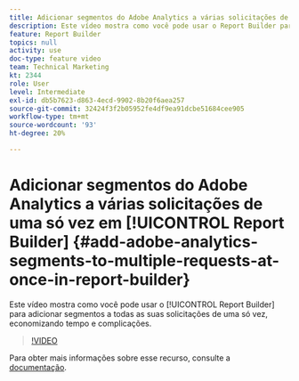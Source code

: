```yaml
---
title: Adicionar segmentos do Adobe Analytics a várias solicitações de uma só vez no Report Builder
description: Este vídeo mostra como você pode usar o Report Builder para adicionar segmentos a todas as suas solicitações de uma só vez, economizando tempo e complicações.
feature: Report Builder
topics: null
activity: use
doc-type: feature video
team: Technical Marketing
kt: 2344
role: User
level: Intermediate
exl-id: db5b7623-d863-4ecd-9902-8b20f6aea257
source-git-commit: 32424f3f2b05952fe4df9ea91dcbe51684cee905
workflow-type: tm+mt
source-wordcount: '93'
ht-degree: 20%

---
```


# Adicionar segmentos do Adobe Analytics a várias solicitações de uma só vez em [!UICONTROL Report Builder] {#add-adobe-analytics-segments-to-multiple-requests-at-once-in-report-builder}

Este vídeo mostra como você pode usar o [!UICONTROL Report Builder] para adicionar segmentos a todas as suas solicitações de uma só vez, economizando tempo e complicações.

>[!VIDEO](https://video.tv.adobe.com/v/25445/?quality=12)

Para obter mais informações sobre esse recurso, consulte a [documentação](https://marketing.adobe.com/resources/help/pt_BR/arb/index.html).
